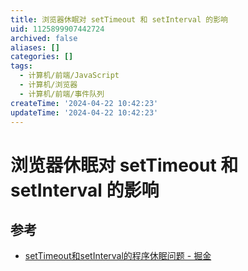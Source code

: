 ```yaml
---
title: 浏览器休眠对 setTimeout 和 setInterval 的影响
uid: 1125899907442724
archived: false
aliases: []
categories: []
tags:
  - 计算机/前端/JavaScript
  - 计算机/浏览器
  - 计算机/前端/事件队列
createTime: '2024-04-22 10:42:23'
updateTime: '2024-04-22 10:42:23'
---
```


# 浏览器休眠对 setTimeout 和 setInterval 的影响

## 参考

- [setTimeout和setInterval的程序休眠问题 - 掘金](https://juejin.cn/post/6844903667456278541)
